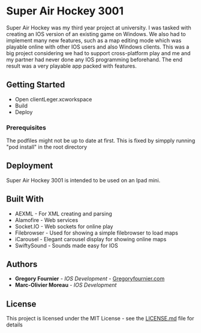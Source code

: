 # Super Air Hockey 3001

Super Air Hockey was my third year project at university. I was tasked with creating an IOS version of an existing game on Windows. We also had to implement many new features, such as a map editing mode which was playable online with other IOS users and also Windows clients. This was a big project considering we had to support cross-platform play and me and my partner had never done any IOS programming beforehand. The end result was a very playable app packed with features.

## Getting Started

- Open clientLeger.xcworkspace
- Build
- Deploy

### Prerequisites

The podfiles might not be up to date at first. This is fixed by simpply running "pod install" in the root directory


## Deployment

Super Air Hockey 3001 is intended to be used on an Ipad mini.

## Built With

* AEXML - For XML creating and parsing
* Alamofire - Web services
* Socket.IO - Web sockets for online play
* Filebrowser - Used for showing a simple filebrowser to load maps
* iCarousel - Elegant carousel display for showing online maps
* SwiftySound - Sounds made easy for IOS


## Authors

* **Gregory Fournier** - *IOS Development* - [Gregoryfournier.com](http://www.gregoryfournier.com)
* **Marc-Olivier Moreau** - *IOS Development*


## License

This project is licensed under the MIT License - see the [LICENSE.md](LICENSE.md) file for details


